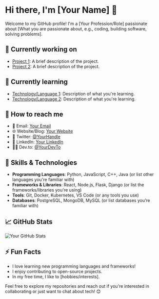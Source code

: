 # Hi there, I'm [Your Name] 👋

Welcome to my GitHub profile! I'm a [Your Profession/Role] passionate about [What you are passionate about, e.g., coding, building software, solving problems].

## 🔭 Currently working on

- [Project 1](link_to_project): A brief description of the project.
- [Project 2](link_to_project): A brief description of the project.

## 🌱 Currently learning

- [Technology/Language 1](link_to_resources): Description of what you're learning.
- [Technology/Language 2](link_to_resources): Description of what you're learning.

## 👯 How to reach me

- 📧 Email: [Your Email](mailto:your-email@example.com)
- 🌐 Website/Blog: [Your Website](https://your-website.com)
- 💬 Twitter: [@YourHandle](https://twitter.com/YourHandle)
- 🔗 LinkedIn: [Your LinkedIn](https://linkedin.com/in/your-linkedin)
- 🧑‍💻 Dev.to: [@YourDevTo](https://dev.to/yourusername)

## 🚀 Skills & Technologies

- **Programming Languages**: Python, JavaScript, C++, Java (or list other languages you're familiar with)
- **Frameworks & Libraries**: React, Node.js, Flask, Django (or list the frameworks/libraries you're using)
- **Tools**: Git, Docker, Kubernetes, VS Code (or any tools you use)
- **Databases**: PostgreSQL, MongoDB, MySQL (or list databases you’re familiar with)

## 📈 GitHub Stats

![Your GitHub Stats](https://github-readme-stats.vercel.app/api?username=your-username&show_icons=true&hide_title=true&count_private=true)

## ⚡ Fun Facts

- I love learning new programming languages and frameworks!
- I enjoy contributing to open-source projects.
- In my free time, I like to [hobbies/interests].

Feel free to explore my repositories and reach out if you're interested in collaborating or just want to chat about tech! 😊
